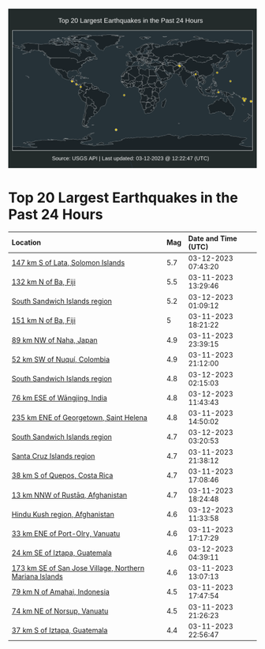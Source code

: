 ![Map](./map.png)

# Top 20 Largest Earthquakes in the Past 24 Hours

| Location | Mag | Date and Time (UTC) |
|:---|:---|:---|
| [147 km S of Lata, Solomon Islands](https://earthquake.usgs.gov/earthquakes/eventpage/us7000jjax) | 5.7 | 03-12-2023 07:43:20 |
| [132 km N of Ba, Fiji](https://earthquake.usgs.gov/earthquakes/eventpage/us7000jj4s) | 5.5 | 03-11-2023 13:29:46 |
| [South Sandwich Islands region](https://earthquake.usgs.gov/earthquakes/eventpage/us7000jj97) | 5.2 | 03-12-2023 01:09:12 |
| [151 km N of Ba, Fiji](https://earthquake.usgs.gov/earthquakes/eventpage/us7000jj5y) | 5 | 03-11-2023 18:21:22 |
| [89 km NW of Naha, Japan](https://earthquake.usgs.gov/earthquakes/eventpage/us7000jj8g) | 4.9 | 03-11-2023 23:39:15 |
| [52 km SW of Nuquí, Colombia](https://earthquake.usgs.gov/earthquakes/eventpage/us7000jj76) | 4.9 | 03-11-2023 21:12:00 |
| [South Sandwich Islands region](https://earthquake.usgs.gov/earthquakes/eventpage/us7000jj9n) | 4.8 | 03-12-2023 02:15:03 |
| [76 km ESE of Wāngjing, India](https://earthquake.usgs.gov/earthquakes/eventpage/us7000jjbm) | 4.8 | 03-12-2023 11:43:43 |
| [235 km ENE of Georgetown, Saint Helena](https://earthquake.usgs.gov/earthquakes/eventpage/us7000jj53) | 4.8 | 03-11-2023 14:50:02 |
| [South Sandwich Islands region](https://earthquake.usgs.gov/earthquakes/eventpage/us7000jja0) | 4.7 | 03-12-2023 03:20:53 |
| [Santa Cruz Islands region](https://earthquake.usgs.gov/earthquakes/eventpage/us7000jj7e) | 4.7 | 03-11-2023 21:38:12 |
| [38 km S of Quepos, Costa Rica](https://earthquake.usgs.gov/earthquakes/eventpage/us7000jj5h) | 4.7 | 03-11-2023 17:08:46 |
| [13 km NNW of Rustāq, Afghanistan](https://earthquake.usgs.gov/earthquakes/eventpage/us7000jj5x) | 4.7 | 03-11-2023 18:24:48 |
| [Hindu Kush region, Afghanistan](https://earthquake.usgs.gov/earthquakes/eventpage/us7000jjbk) | 4.6 | 03-12-2023 11:33:58 |
| [33 km ENE of Port-Olry, Vanuatu](https://earthquake.usgs.gov/earthquakes/eventpage/us7000jj5k) | 4.6 | 03-11-2023 17:17:29 |
| [24 km SE of Iztapa, Guatemala](https://earthquake.usgs.gov/earthquakes/eventpage/us7000jjah) | 4.6 | 03-12-2023 04:39:11 |
| [173 km SE of San Jose Village, Northern Mariana Islands](https://earthquake.usgs.gov/earthquakes/eventpage/us7000jj4k) | 4.6 | 03-11-2023 13:07:13 |
| [79 km N of Amahai, Indonesia](https://earthquake.usgs.gov/earthquakes/eventpage/us7000jj5s) | 4.5 | 03-11-2023 17:47:54 |
| [74 km NE of Norsup, Vanuatu](https://earthquake.usgs.gov/earthquakes/eventpage/us7000jj7b) | 4.5 | 03-11-2023 21:26:23 |
| [37 km S of Iztapa, Guatemala](https://earthquake.usgs.gov/earthquakes/eventpage/us7000jj84) | 4.4 | 03-11-2023 22:56:47 |
